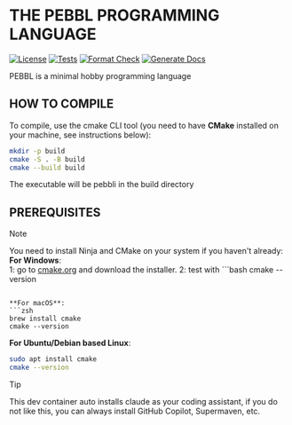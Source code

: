 # THE PEBBL PROGRAMMING LANGUAGE
[![License](https://img.shields.io/badge/License-Apache_2.0-blue.svg)](LICENSE.txt)
[![Tests](https://github.com/kejunp/pebbl/actions/workflows/tests.yml/badge.svg)](https://github.com/kejunp/pebbl/actions/workflows/tests.yml)
[![Format Check](https://github.com/kejunp/pebbl/actions/workflows/clang-format.yml/badge.svg)](https://github.com/kejunp/pebbl/actions/workflows/clang-format.yml)
[![Generate Docs](https://github.com/kejunp/pebbl/actions/workflows/doxygen.yml/badge.svg)](https://github.com/kejunp/pebbl/actions/workflows/doxygen.yml)

PEBBL is a minimal hobby programming language

## HOW TO COMPILE

To compile, use the cmake CLI tool (you need to have **CMake** installed on your machine, see instructions below):
```sh
mkdir -p build
cmake -S . -B build
cmake --build build
```
The executable will be pebbli in the build directory

## PREREQUISITES
> [!NOTE]
> You need to install Ninja and CMake on your system if you haven't already:  
> **For Windows**:  
> 1: go to [cmake.org](https://cmake.org) and download the installer.
> 2: test with ```bash
> cmake --version
>```
>  
> **For macOS**:
> ```zsh
> brew install cmake
> cmake --version
> ```
>  
> **For Ubuntu/Debian based Linux**:
> ```bash
> sudo apt install cmake
> cmake --version
> ```

> [!TIP]
> This dev container auto installs claude as your coding assistant, if you do not like this, you can always install GitHub Copilot, Supermaven, etc.